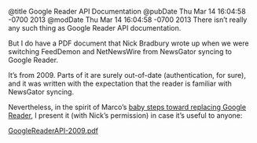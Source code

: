 @title Google Reader API Documentation
@pubDate Thu Mar 14 16:04:58 -0700 2013
@modDate Thu Mar 14 16:04:58 -0700 2013
There isn’t really any such thing as Google Reader API documentation.

But I do have a PDF document that Nick Bradbury wrote up when we were switching FeedDemon and NetNewsWire from NewsGator syncing to Google Reader.

It’s from 2009. Parts of it are surely out-of-date (authentication, for sure), and it was written with the expectation that the reader is familiar with NewsGator syncing.

Nevertheless, in the spirit of Marco’s <a href="http://www.marco.org/2013/03/14/baby-steps-replacing-google-reader">baby steps toward replacing Google Reader</a>, I present it (with Nick’s permission) in case it’s useful to anyone:

<a href="http://ranchero.com/downloads/GoogleReaderAPI-2009.pdf">GoogleReaderAPI-2009.pdf</a>
